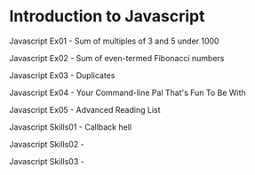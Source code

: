Introduction to Javascript
==========================

Javascript Ex01 - Sum of multiples of 3 and 5 under 1000

Javascript Ex02 - Sum of even-termed Fibonacci numbers

Javascript Ex03 - Duplicates

Javascript Ex04 - Your Command-line Pal That's Fun To Be With

Javascript Ex05 - Advanced Reading List

Javascript Skills01 - Callback hell

Javascript Skills02 - 

Javascript Skills03 - 


